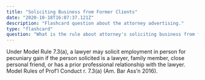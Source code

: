 ```yaml
---
title: "Soliciting Business from Former Clients"
date: "2020-10-18T16:07:37.121Z"
description: "Flashcard question about the attorney advertising."
type: "flashcard"
question: "What is the rule about attorney's soliciting business from former clients?"
---
```


Under Model Rule 7.3(a), a lawyer may solicit employment in person for pecuniary gain if the person solicited is a lawyer, family member, close personal friend, or has a prior professional relationship with the lawyer. Model Rules of Prof’l Conduct r. 7.3(a) (Am. Bar Ass’n 2016).

